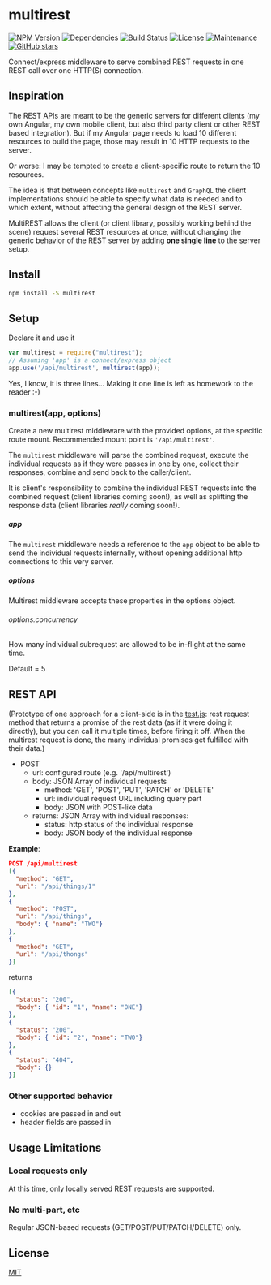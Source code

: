 # multirest

[![NPM Version](https://img.shields.io/npm/v/multirest.svg)](https://npmjs.org/package/multirest) [![Dependencies](https://david-dm.org/rnemec/multirest.svg)](https://github.com/rnemec/multirest) [![Build Status](https://travis-ci.org/rnemec/multirest.svg?branch=master)](https://travis-ci.org/rnemec/multirest) [![License](https://img.shields.io/npm/l/multirest.svg?maxAge=2592000)](LICENSE) [![Maintenance](https://img.shields.io/maintenance/yes/2016.svg?maxAge=2592000)](https://github.com/rnemec/multirest) [![GitHub stars](https://img.shields.io/github/stars/rnemec/multirest.svg?style=social&label=Star&maxAge=259200)](https://github.com/rnemec/multirest)

Connect/express middleware to serve combined REST requests in one REST call over one HTTP(S) connection.

## Inspiration

The REST APIs are meant to be the generic servers for different clients (my own Angular, my own mobile client, but also third party client or other REST based integration). But if my Angular page needs to load 10 different resources to build the page, those may result in 10 HTTP requests to the server.

Or worse: I may be tempted to create a client-specific route to return the 10 resources.

The idea is that between concepts like `multirest` and `GraphQL` the client implementations should be able to specify what data is needed and to which extent, without affecting the general design of the REST server.

MultiREST allows the client (or client library, possibly working behind the scene) request several REST resources at once, without changing the generic behavior of the REST server by adding **one single line** to the server setup.

## Install

```bash
npm install -S multirest
```

## Setup

Declare it and use it
```javascript
var multirest = require("multirest");
// Assuming 'app' is a connect/express object
app.use('/api/multirest', multirest(app));
```
Yes, I know, it is three lines... Making it one line is left as homework to the reader :-)

### multirest(app, options)

Create a new multirest middleware with the provided options, at the specific route mount.
Recommended mount point is `'/api/multirest'`.

The `multirest` middleware will parse the combined request, execute the individual requests as if they were passes in one by one, collect their responses, combine and send back to the caller/client.

It is client's responsibility to combine the individual REST requests into the combined request (client libraries coming soon!), as well as splitting the response data (client libraries *really* coming soon!).

##### app
The `multirest` middleware needs a reference to the `app` object to be able to send the individual requests internally, without opening additional http connections to this very server.

##### options

Multirest middleware accepts these properties in the options object.

###### options.concurrency

How many individual subrequest are allowed to be in-flight at the same time.

Default = 5

## REST API

(Prototype of one approach for a client-side is in the [test.js](test/test.js): rest request method that returns a promise of the rest data (as if it were doing it directly), but you can call it multiple times, before firing it off. When the multirest request is done, the many individual promises get fulfilled with their data.)

* POST
  * url: configured route (e.g. '/api/multirest')
  * body: JSON Array of individual requests
    * method: 'GET', 'POST', 'PUT', 'PATCH' or 'DELETE'
    * url: individual request URL including query part
    * body: JSON with POST-like data
  * returns: JSON Array with individual responses:
    * status: http status of the individual response
    * body: JSON body of the individual response

**Example**:

```json
POST /api/multirest
[{
  "method": "GET",
  "url": "/api/things/1"
},
{
  "method": "POST",
  "url": "/api/things",
  "body": { "name": "TWO"}
},
{
  "method": "GET",
  "url": "/api/thongs"
}]
```
returns
```json
[{
  "status": "200",
  "body": { "id": "1", "name": "ONE"}
},
{
  "status": "200",
  "body": { "id": "2", "name": "TWO"}
},
{
  "status": "404",
  "body": {}
}]
```
### Other supported behavior
* cookies are passed in and out
* header fields are passed in

## Usage Limitations

### Local requests only

At this time, only locally served REST requests are supported.

### No multi-part, etc

Regular JSON-based requests (GET/POST/PUT/PATCH/DELETE) only.

## License

[MIT](LICENSE)
